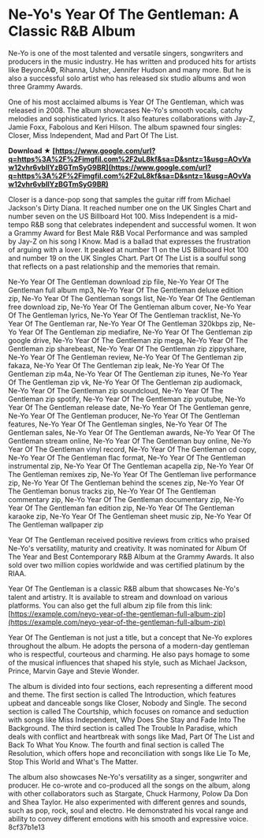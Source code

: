 
 
# Ne-Yo's Year Of The Gentleman: A Classic R&B Album
 
Ne-Yo is one of the most talented and versatile singers, songwriters and producers in the music industry. He has written and produced hits for artists like BeyoncÃ©, Rihanna, Usher, Jennifer Hudson and many more. But he is also a successful solo artist who has released six studio albums and won three Grammy Awards.
 
One of his most acclaimed albums is Year Of The Gentleman, which was released in 2008. The album showcases Ne-Yo's smooth vocals, catchy melodies and sophisticated lyrics. It also features collaborations with Jay-Z, Jamie Foxx, Fabolous and Keri Hilson. The album spawned four singles: Closer, Miss Independent, Mad and Part Of The List.
 
**Download ★ [https://www.google.com/url?q=https%3A%2F%2Fimgfil.com%2F2uL8kf&sa=D&sntz=1&usg=AOvVaw12vhr6vbllYzBGTmSyG9BR](https://www.google.com/url?q=https%3A%2F%2Fimgfil.com%2F2uL8kf&sa=D&sntz=1&usg=AOvVaw12vhr6vbllYzBGTmSyG9BR)**


 
Closer is a dance-pop song that samples the guitar riff from Michael Jackson's Dirty Diana. It reached number one on the UK Singles Chart and number seven on the US Billboard Hot 100. Miss Independent is a mid-tempo R&B song that celebrates independent and successful women. It won a Grammy Award for Best Male R&B Vocal Performance and was sampled by Jay-Z on his song I Know. Mad is a ballad that expresses the frustration of arguing with a lover. It peaked at number 11 on the US Billboard Hot 100 and number 19 on the UK Singles Chart. Part Of The List is a soulful song that reflects on a past relationship and the memories that remain.
 
Ne-Yo Year Of The Gentleman download zip file,  Ne-Yo Year Of The Gentleman full album mp3,  Ne-Yo Year Of The Gentleman deluxe edition zip,  Ne-Yo Year Of The Gentleman songs list,  Ne-Yo Year Of The Gentleman free download zip,  Ne-Yo Year Of The Gentleman album cover,  Ne-Yo Year Of The Gentleman lyrics,  Ne-Yo Year Of The Gentleman tracklist,  Ne-Yo Year Of The Gentleman rar,  Ne-Yo Year Of The Gentleman 320kbps zip,  Ne-Yo Year Of The Gentleman zip mediafire,  Ne-Yo Year Of The Gentleman zip google drive,  Ne-Yo Year Of The Gentleman zip mega,  Ne-Yo Year Of The Gentleman zip sharebeast,  Ne-Yo Year Of The Gentleman zip zippyshare,  Ne-Yo Year Of The Gentleman review,  Ne-Yo Year Of The Gentleman zip fakaza,  Ne-Yo Year Of The Gentleman zip leak,  Ne-Yo Year Of The Gentleman zip m4a,  Ne-Yo Year Of The Gentleman zip itunes,  Ne-Yo Year Of The Gentleman zip vk,  Ne-Yo Year Of The Gentleman zip audiomack,  Ne-Yo Year Of The Gentleman zip soundcloud,  Ne-Yo Year Of The Gentleman zip spotify,  Ne-Yo Year Of The Gentleman zip youtube,  Ne-Yo Year Of The Gentleman release date,  Ne-Yo Year Of The Gentleman genre,  Ne-Yo Year Of The Gentleman producer,  Ne-Yo Year Of The Gentleman features,  Ne-Yo Year Of The Gentleman singles,  Ne-Yo Year Of The Gentleman sales,  Ne-Yo Year Of The Gentleman awards,  Ne-Yo Year Of The Gentleman stream online,  Ne-Yo Year Of The Gentleman buy online,  Ne-Yo Year Of The Gentleman vinyl record,  Ne-Yo Year Of The Gentleman cd copy,  Ne-Yo Year Of The Gentleman flac format,  Ne-Yo Year Of The Gentleman instrumental zip,  Ne-Yo Year Of The Gentleman acapella zip,  Ne-Yo Year Of The Gentleman remixes zip,  Ne-Yo Year Of The Gentleman live performance zip,  Ne-Yo Year Of The Gentleman behind the scenes zip,  Ne-Yo Year Of The Gentleman bonus tracks zip,  Ne-Yo Year Of The Gentleman commentary zip,  Ne-Yo Year Of The Gentleman documentary zip,  Ne-Yo Year Of The Gentleman fan edition zip,  Ne-Yo Year Of The Gentleman karaoke zip,  Ne-Yo Year Of The Gentleman sheet music zip,  Ne-Yo Year Of The Gentleman wallpaper zip
 
Year Of The Gentleman received positive reviews from critics who praised Ne-Yo's versatility, maturity and creativity. It was nominated for Album Of The Year and Best Contemporary R&B Album at the Grammy Awards. It also sold over two million copies worldwide and was certified platinum by the RIAA.
 
Year Of The Gentleman is a classic R&B album that showcases Ne-Yo's talent and artistry. It is available to stream and download on various platforms. You can also get the full album zip file from this link: [https://example.com/neyo-year-of-the-gentleman-full-album-zip](https://example.com/neyo-year-of-the-gentleman-full-album-zip)
  
Year Of The Gentleman is not just a title, but a concept that Ne-Yo explores throughout the album. He adopts the persona of a modern-day gentleman who is respectful, courteous and charming. He also pays homage to some of the musical influences that shaped his style, such as Michael Jackson, Prince, Marvin Gaye and Stevie Wonder.
 
The album is divided into four sections, each representing a different mood and theme. The first section is called The Introduction, which features upbeat and danceable songs like Closer, Nobody and Single. The second section is called The Courtship, which focuses on romance and seduction with songs like Miss Independent, Why Does She Stay and Fade Into The Background. The third section is called The Trouble In Paradise, which deals with conflict and heartbreak with songs like Mad, Part Of The List and Back To What You Know. The fourth and final section is called The Resolution, which offers hope and reconciliation with songs like Lie To Me, Stop This World and What's The Matter.
 
The album also showcases Ne-Yo's versatility as a singer, songwriter and producer. He co-wrote and co-produced all the songs on the album, along with other collaborators such as Stargate, Chuck Harmony, Polow Da Don and Shea Taylor. He also experimented with different genres and sounds, such as pop, rock, soul and electro. He demonstrated his vocal range and ability to convey different emotions with his smooth and expressive voice.
 8cf37b1e13
 
